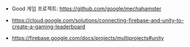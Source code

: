 * Good 게임 프로젝트: https://github.com/google/mechahamster
* https://cloud.google.com/solutions/connecting-firebase-and-unity-to-create-a-gaming-leaderboard


* https://firebase.google.com/docs/projects/multiprojects#unity

